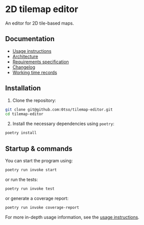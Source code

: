 # 2D tilemap editor

An editor for 2D tile-based maps.

## Documentation

* [Usage instructions](./documentation/usage_instructions.md)
* [Architecture](./documentation/architecture.md)
* [Requirements specification](./documentation/requirements_specification.md)
* [Changelog](./documentation/changelog.md)
* [Working time records](./documentation/working_time_records.md)

## Installation

1. Clone the repository:
```bash
git clone git@github.com:0tso/tilemap-editor.git
cd tilemap-editor
```
2. Install the necessary dependencies using `poetry`:
```bash
poetry install
```

## Startup & commands

You can start the program using:
```bash
poetry run invoke start
```

or run the tests:
```bash
poetry run invoke test
```

or generate a coverage report:
```bash
poetry run invoke coverage-report
```

For more in-depth usage information, see the [usage instructions](./documentation/usage_instructions.md).